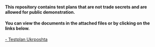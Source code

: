 #### This repository contains test plans that are not trade secrets and are allowed for public demonstration.
#### You can view the documents in the attached files or by clicking on the links below.
[- Testplan Ukrposhta](https://drive.google.com/file/d/1KZHeJ1EqS3hPC9hbiZOIvTNuE3GW_fL9/view?usp=share_link)